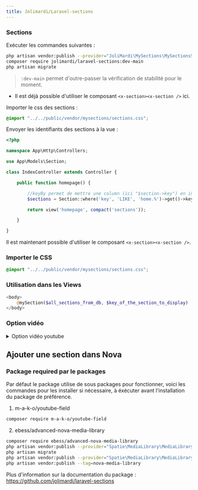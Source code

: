 ```yaml
---
title: Jolimardi/Laravel-sections
---
```


### Sections

Exécuter les commandes suivantes : 

```bash
php artisan vendor:publish --provider="JoliMardi\MySections\MySectionsServiceProvider"
composer require jolimardi/laravel-sections:dev-main
php artisan migrate
```

> `:dev-main` permet d'outre-passer la vérification de stabilité pour le moment.

- Il est déjà possible d'utiliser le composant `<x-section><x-section />` ici.

Importer le css des sections :

```css title="resources/css/app.css"
@import "../../public/vendor/mysections/sections.css";
```

Envoyer les identifiants des sections à la vue : 

```php title="app/Http/Controllers/IndexController.php"
<?php

namespace App\Http\Controllers;

use App\Models\Section;

class IndexController extends Controller {

    public function homepage() {

        //keyBy permet de mettre une column (ici "$section->key") en index du tableau au lieu de 0 => $item1, 1 => $item2 etc.
        $sections = Section::where('key', 'LIKE', 'home.%')->get()->keyBy('key');

        return view('homepage', compact('sections'));

    }

}
```


Il est maintenant possible d'utiliser le composant `<x-section><x-section />`.

### Importer le CSS
```css title="resources/css/app.css"
@import "../../public/vendor/mysections/sections.css";
```

### Utilisation dans les Views

```php 
<body>
    @mySection($all_sections_from_db, $key_of_the_section_to_display)
</body>
```

### Option vidéo

<details>   
<summary> Option vidéo youtube</summary>

Si vos sections text-with-image ne comprendront pas de vidéo à la place de l'image. Alors il faut modifier la sections text-with-image en enlevant les partie surligné.

```php title='resources/views/vendor/laravel-sections/text-with-image.blade.php'
...
<div class="section-image">
    // highlight-start
    @if (isset($section->video_url))
        <div class="video-container">
            {{-- <x-youtube :youtube='$section->video_url' :youtube-thumbnail-media="$section->getFirstMedia('video_thumbnail')" /> --}}
            <x-youtube-inline :youtube='$section->video_url' />
        </div>
    @else
    // highlight-end
        {{ $section->getFirstMedia('image')->img('', ['alt' => $section->title]) }}
        // highlight-start
    @endif
    // highlight-end
</div>
...
```

Sinon, il faut ajouter le composant youtube-inline.blade.php dans `resources/views/components` : 

```php title='resources/views/components/youtube-inline.blade.php'
@if (isset($youtube))
    <div class="video-thumbnail ratio-16x9">

        <iframe src="https://www.youtube.com/embed/{{ $youtube }}?&loop=1&playlist={{ $youtube }}&rel=0&controls=1&autoplay=1&mute=1&start=0" frameborder="0" allow="autoplay; encrypted-media" allowfullscreen=""></iframe>

    </div>
@endif
```

</details>

## Ajouter une section dans Nova

### Package required par le packages 

Par défaut le package utilise de sous packages pour fonctionner, voici les commandes pour les installer si nécessaire, à éxécuter avant l'installation du package de préférence.

1. m-a-k-o/youtube-field

```bash title='console'
composer require m-a-k-o/youtube-field
```

2. ebess/advanced-nova-media-library

```bash title='console'
composer require ebess/advanced-nova-media-library
php artisan vendor:publish --provider="Spatie\MediaLibrary\MediaLibraryServiceProvider" --tag="migrations"
php artisan migrate
php artisan vendor:publish --provider="Spatie\MediaLibrary\MediaLibraryServiceProvider" --tag="config"
php artisan vendor:publish --tag=nova-media-library
```

Plus d'information sur la documentation du package : https://github.com/jolimardi/laravel-sections

